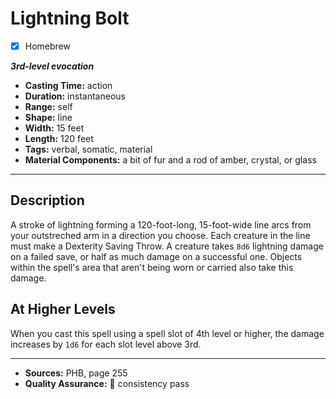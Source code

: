 # Lightning Bolt
- [x] Homebrew

***3rd-level evocation***
- **Casting Time:** action
- **Duration:** instantaneous
- **Range:** self
- **Shape:** line
- **Width:** 15 feet
- **Length:** 120 feet
- **Tags:** verbal, somatic, material
- **Material Components:** a bit of fur and a rod of amber, crystal, or glass

---

## Description
A stroke of lightning forming a 120-foot-long, 15-foot-wide line arcs from your outstreched arm in a direction you choose.
Each creature in the line must make a Dexterity Saving Throw.
A creature takes `8d6` lightning damage on a failed save, or half as much damage on a successful one.
Objects within the spell's area that aren't being worn or carried also take this damage.

## At Higher Levels
When you cast this spell using a spell slot of 4th level or higher, the damage increases by `1d6` for each slot level above 3rd.

---

- **Sources:** PHB, page 255
- **Quality Assurance:** :star2: consistency pass
